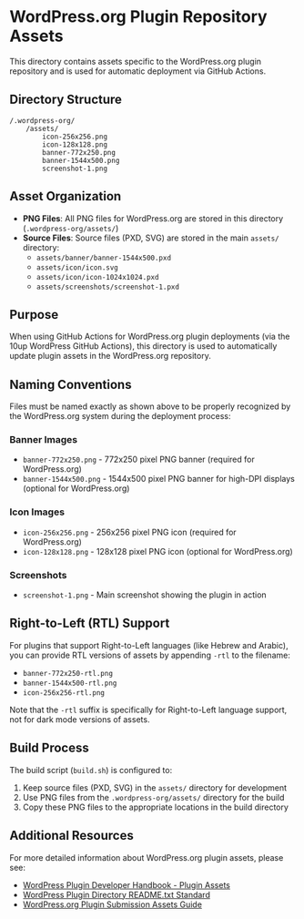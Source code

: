 # WordPress.org Plugin Repository Assets

This directory contains assets specific to the WordPress.org plugin repository and is used for automatic deployment via GitHub Actions.

## Directory Structure

```
/.wordpress-org/
    /assets/
        icon-256x256.png
        icon-128x128.png
        banner-772x250.png
        banner-1544x500.png
        screenshot-1.png
```

## Asset Organization

- **PNG Files**: All PNG files for WordPress.org are stored in this directory (`.wordpress-org/assets/`)
- **Source Files**: Source files (PXD, SVG) are stored in the main `assets/` directory:
  - `assets/banner/banner-1544x500.pxd`
  - `assets/icon/icon.svg`
  - `assets/icon/icon-1024x1024.pxd`
  - `assets/screenshots/screenshot-1.pxd`

## Purpose

When using GitHub Actions for WordPress.org plugin deployments (via the 10up WordPress GitHub Actions), this directory is used to automatically update plugin assets in the WordPress.org repository.

## Naming Conventions

Files must be named exactly as shown above to be properly recognized by the WordPress.org system during the deployment process:

### Banner Images
- `banner-772x250.png` - 772x250 pixel PNG banner (required for WordPress.org)
- `banner-1544x500.png` - 1544x500 pixel PNG banner for high-DPI displays (optional for WordPress.org)

### Icon Images
- `icon-256x256.png` - 256x256 pixel PNG icon (required for WordPress.org)
- `icon-128x128.png` - 128x128 pixel PNG icon (optional for WordPress.org)

### Screenshots
- `screenshot-1.png` - Main screenshot showing the plugin in action

## Right-to-Left (RTL) Support

For plugins that support Right-to-Left languages (like Hebrew and Arabic), you can provide RTL versions of assets by appending `-rtl` to the filename:

- `banner-772x250-rtl.png`
- `banner-1544x500-rtl.png`
- `icon-256x256-rtl.png`

Note that the `-rtl` suffix is specifically for Right-to-Left language support, not for dark mode versions of assets.

## Build Process

The build script (`build.sh`) is configured to:
1. Keep source files (PXD, SVG) in the `assets/` directory for development
2. Use PNG files from the `.wordpress-org/assets/` directory for the build
3. Copy these PNG files to the appropriate locations in the build directory

## Additional Resources

For more detailed information about WordPress.org plugin assets, please see:

- [WordPress Plugin Developer Handbook - Plugin Assets](https://developer.wordpress.org/plugins/wordpress-org/plugin-assets/)
- [WordPress Plugin Directory README.txt Standard](https://developer.wordpress.org/plugins/wordpress-org/how-your-readme-txt-works/)
- [WordPress.org Plugin Submission Assets Guide](../assets/WORDPRESS_ORG_ASSETS.md)